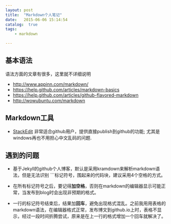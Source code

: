 ```yaml
---
layout: post
title:  "Markdown个人笔记"
date:   2015-06-06 15:14:54
catalog:  true
tags:
    - markdown

---
```


## 基本语法
语法方面的文章有很多，这里就不详细说明


- <http://www.appinn.com/markdown/>
- <https://help.github.com/articles/markdown-basics>
- <https://help.github.com/articles/github-flavored-markdown>
- <http://wowubuntu.com/markdown>


## Markdown工具

- [StackEdit](https://stackedit.io) 非常适合github用户，提供直接publish到github的功能;
尤其是windows再也不用担心中文乱码的问题.


## 遇到的问题
-  基于Jekyll的github个人博客，默认是采用kramdown来解析markdown语法，但是无法识别 ```标记符号，围起来的代码块，建议采用4个空格的方式。

- 在所有标记符号之后，要记得**加空格**，否则在markdown的编辑器显示可能正常，当发布到blog时会出现非预期的格式。

- 一行的标记符号结束后，结果加**回车**，避免出现格式混乱。之前我用用表格的markdown语法，在编辑器格式正常，发布博文到github.io上时，表格不显示，经过一段时间折腾尝试，原来是在上一行的格式增加一个回车就解决了。